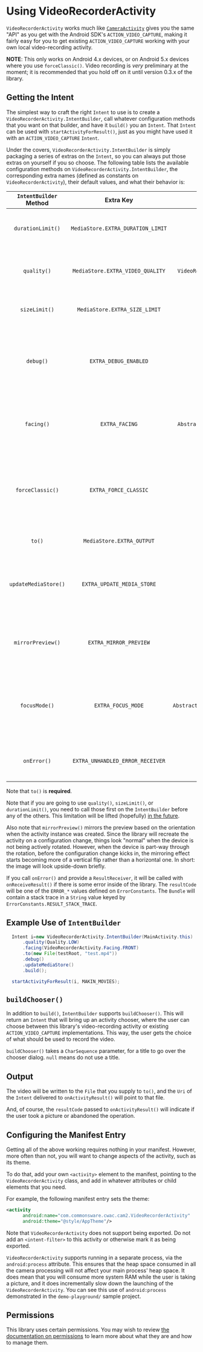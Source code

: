 # Using VideoRecorderActivity

`VideoRecorderActivity` works much like [`CameraActivity`](CameraActivity.md)
gives you the same "API" as you get with the Android SDK's
`ACTION_VIDEO_CAPTURE`, making it fairly easy for you to get existing
`ACTION_VIDEO_CAPTURE` working with your own local video-recording activity.

**NOTE**: This only works on Android 4.x devices, or on Android 5.x devices
where you use `forceClassic()`. Video recording is *very* preliminary at
the moment; it is recommended that you hold off on it until 
version 0.3.x of the library.

## Getting the Intent

The simplest way to craft the right `Intent` to use is to create
a `VideoRecorderActivity.IntentBuilder`, call whatever configuration methods
that you want on that builder, and have it `build()` you an `Intent`.
That `Intent` can be used with `startActivityForResult()`, just as you
might have used it with an `ACTION_VIDEO_CAPTURE` `Intent`.

Under the covers, `VideoRecorderActivity.IntentBuilder` is simply packaging a
series of extras on the `Intent`, so you can always put those extras
on yourself if you so choose. The following table lists the available
configuration methods on `VideoRecorderActivity.IntentBuilder`, the corresponding
extra names (defined as constants on `VideoRecorderActivity`), their default values,
and what their behavior is:

| `IntentBuilder` Method | Extra Key                 | Data Type                                 | Purpose |
|:----------------------:|:-------------------------:|:-----------------------------------------:|---------|
| `durationLimit()`      | `MediaStore.EXTRA_DURATION_LIMIT ` | `int`                            | Indicate the maximum length of the video in milliseconds |
| `quality()`            | `MediaStore.EXTRA_VIDEO_QUALITY` | `VideoRecorderActivity.Quality`    | Indicate the quality, either `Quality.LOW` or `Quality.HIGH` (default=high) |
| `sizeLimit()`          | `MediaStore.EXTRA_SIZE_LIMIT` | `int`                                 | Indicate the maximum size of the video in bytes |
| `debug()`              | `EXTRA_DEBUG_ENABLED`     | `boolean`                                 | Indicate if extra debugging information should be dumped to LogCat (default is `false`) |
| `facing()`             | `EXTRA_FACING`            | `AbstractCameraActivity.Facing`           | Indicate the preferred camera to start with (`BACK` or `FRONT`, default is `BACK`) |
| `forceClassic()`       | `EXTRA_FORCE_CLASSIC`     | `boolean`                                 | Indicate if the `Camera` API should be used on Android 5.0+ devices instead of `camera2` (default is `false`) |
| `to()`                 | `MediaStore.EXTRA_OUTPUT` | `File`                                    | Destination for picture to be written |
| `updateMediaStore()`   | `EXTRA_UPDATE_MEDIA_STORE`| `boolean`                                 | Indicate if `MediaStore` should be notified about newly-captured photo (default is `false`)|
| `mirrorPreview()`      | `EXTRA_MIRROR_PREVIEW`    | `boolean`                                 | Indicate if preview should be horizontally flipped (default is `false`)|
| `focusMode()`          | `EXTRA_FOCUS_MODE`        | `AbstractCameraActivity.FocusMode`        | Indicate the desired focus mode for the camera (default is continuous if available, else device default) |
| `onError()`            | `EXTRA_UNHANDLED_ERROR_RECEIVER` | `ResultReceiver`                   | Provide a IPC callback to be notified about errors inside Cam2 |

Note that `to()` is **required**.

Note that if you are going to use `quality()`, `sizeLimit()`, or
`durationLimit()`, you need to call
those first on the `IntentBuilder` before any of the others.
This limitation will be lifted (hopefully) [in the future](https://github.com/commonsguy/cwac-cam2/issues/69).

Also note that `mirrorPreview()` mirrors the preview based on the
orientation when the activity instance was created. Since the
library will recreate the activity on a configuration change,
things look "normal" when the device is not being actively rotated.
However, when the device is part-way through the rotation, before
the configuration change kicks in, the mirroring effect starts
becoming more of a vertical flip rather than a horizontal one.
In short: the image will look upside-down briefly.

If you call `onError()` and provide a `ResultReceiver`, it will
be called with `onReceiveResult()` if there is some error inside
of the library. The `resultCode` will be one of the `ERROR_*`
values defined on `ErrorConstants`. The `Bundle` will contain
a stack trace in a `String` value keyed by `ErrorConstants.RESULT_STACK_TRACE`.

## Example Use of `IntentBuilder`

```java
  Intent i=new VideoRecorderActivity.IntentBuilder(MainActivity.this)
      .quality(Quality.LOW)
      .facing(VideoRecorderActivity.Facing.FRONT)
      .to(new File(testRoot, "test.mp4"))
      .debug()
      .updateMediaStore()
      .build();

  startActivityForResult(i, MAKIN_MOVIES);
```

## `buildChooser()`

In addition to `build()`, `IntentBuilder` supports `buildChooser()`.
This will return an `Intent` that will bring up an activity chooser,
where the user can choose between this library's video-recording activity
or existing `ACTION_VIDEO_CAPTURE` implementations. This way, the
user gets the choice of what should be used to record the video.

`buildChooser()` takes a `CharSequence` parameter, for a title
to go over the chooser dialog. `null` means do not use a title.

## Output

The video will be written to the `File` that you supply to `to()`,
and the `Uri` of the `Intent` delivered to `onActivityResult()` will point
to that file.

And, of course, the `resultCode` passed to `onActivityResult()` will indicate if the user took a picture or abandoned the operation.

## Configuring the Manifest Entry

Getting all of the above working requires nothing in your manifest.
However, more often than not, you will want to change aspects of the
activity, such as its theme.

To do that, add your own `<activity>` element to the manifest, pointing
to the `VideoRecorderActivity` class, and add in whatever attributes or child
elements that you need.

For example, the following manifest entry sets the theme:

```xml
<activity
      android:name="com.commonsware.cwac.cam2.VideoRecorderActivity"
      android:theme="@style/AppTheme"/>
```

Note that `VideoRecorderActivity` does not support being exported. Do not add
an `<intent-filter>` to this activity or otherwise mark it as being
exported.

`VideoRecorderActivity` supports running in a separate process, via
the `android:process` attribute. This ensures that the heap space
consumed in all the camera processing will not affect your main
process' heap space. It does mean that you will consume more system
RAM while the user is taking a picture, and it does incrementally
slow down the launching of the `VideoRecorderActivity`. You can see this
use of `android:process` demonstrated in the `demo-playground/`
sample project.

## Permissions

This library uses certain permissions. You may wish to review
[the documentation on permissions](Permissions.md) to learn
more about what they are and how to manage them.
